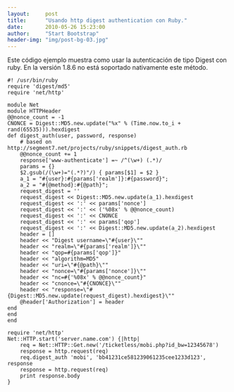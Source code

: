```yaml
---
layout:     post
title:      "Usando http digest authentication con Ruby."
date:       2010-05-26 15:23:00
author:     "Start Bootstrap"
header-img: "img/post-bg-03.jpg"
---
```


Este código ejemplo muestra como usar la autenticación de tipo Digest con ruby. En la versión 1.8.6 no está soportado nativamente este método.

	#! /usr/bin/ruby  
	require 'digest/md5'  
	require 'net/http'  
	
	module Net  
	module HTTPHeader  
	@@nonce_count = -1  
	CNONCE = Digest::MD5.new.update("%x" % (Time.now.to_i + rand(65535))).hexdigest  
	def digest_auth(user, password, response)  
	    # based on http://segment7.net/projects/ruby/snippets/digest_auth.rb  
	    @@nonce_count += 1  
	    response['www-authenticate'] =~ /^(\w+) (.*)/  
	    params = {}  
	    $2.gsub(/(\w+)="(.*?)"/) { params[$1] = $2 }  
	    a_1 = "#{user}:#{params['realm']}:#{password}";  
	    a_2 = "#{@method}:#{@path}";  
	    request_digest = ''  
	    request_digest << Digest::MD5.new.update(a_1).hexdigest  
	    request_digest << ':' << params['nonce']  
	    request_digest << ':' << ('%08x' % @@nonce_count)  
	    request_digest << ':' << CNONCE  
	    request_digest << ':' << params['qop']  
	    request_digest << ':' << Digest::MD5.new.update(a_2).hexdigest  
	    header = []  
	    header << "Digest username=\"#{user}\""  
	    header << "realm=\"#{params['realm']}\""  
	    header << "qop=#{params['qop']}"  
	    header << "algorithm=MD5"  
	    header << "uri=\"#{@path}\""  
	    header << "nonce=\"#{params['nonce']}\""  
	    header << "nc=#{'%08x' % @@nonce_count}"  
	    header << "cnonce=\"#{CNONCE}\""  
	    header << "response=\"#{Digest::MD5.new.update(request_digest).hexdigest}\""  
	    @header['Authorization'] = header  
	end  
	end  
	end  
	
	require 'net/http'  
	Net::HTTP.start('server.name.com') {|http|  
	    req = Net::HTTP::Get.new('/ticketless/mobi.php?id_bw=12345678')  
	    response = http.request(req)  
	    req.digest_auth 'mobi', 'bb41231ce581239061235cee1233d123', response  
	    response = http.request(req)  
	    print response.body  
	}